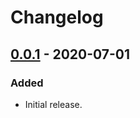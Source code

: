 # Changelog

## [0.0.1] - 2020-07-01
### Added
- Initial release.

[0.0.1]: https://github.com/facebookincubator/cargo-guppy/releases/tag/propfuzz-macro-0.0.1
